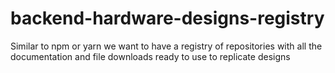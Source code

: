# backend-hardware-designs-registry
Similar to npm or yarn we want to have a registry of repositories with all the documentation and file downloads ready to use to replicate designs
